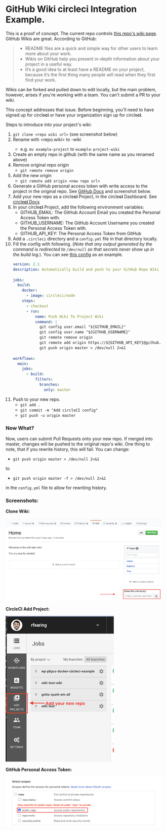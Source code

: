 # GitHub Wiki circle**ci** Integration Example.

This is a proof of concept. The current repo controls [this repo's wiki page](https://github.com/rfearing/wiki-test). GitHub Wikis are great. According to GitHub:

>  - README files are a quick and simple way for other users to learn more about your work.
>  - Wikis on GitHub help you present in-depth information about your project in a useful way.
>  - It’s a good idea to at least have a README on your project, because it’s the first thing many people will read when they first find your work.

Wikis can be forked and pulled down to edit locally, but the main problem, however, arises if you're working with a team. You can't submit a PR to your wiki.

This concept addresses that issue. Before beginning, you'll need to have signed up for circle**ci** or have your organization sign up for circle**ci**.

Steps to introduce into your project's wiki:

1. `git clone <repo wiki url>` (see screenshot below)
1. Rename with <repo.wiki> to <name-of-repo>-wiki
    - e.g. `mv example-project` to `example-project-wiki`
1. Create an empty repo in github (with the same name as you renamed above)
1. Remove original repo origin
    - `git remote remove origin`
1. Add the new origin
    - `git remote add origin <new repo url>`
1. Generate a GitHub personal access token with write access to the project in the original repo. See [GitHub Docs](https://help.github.com/en/enterprise/2.17/user/github/authenticating-to-github/creating-a-personal-access-token-for-the-command-line) and screenshot below.
1. Add your new repo as a circle**ci** Project, in the circle**ci** Dashboard. See [circle**ci** Docs](https://circleci.com/docs/enterprise/quick-start/)
1. In your circle**ci** Project, add the following environment variables:
    - GITHUB_EMAIL: The GitHub Account Email you created the Personal Access Token with.
    - GITHUB_USERNAME: The GitHub Account Username you created the Personal Access Token with.
    - GITHUB_API_KEY: The Personal Access Token from GitHub
1. Add a `.circleci` directory and a `config.yml` file in that directory locally.
1. Fill the config with following. (*Note that any output generated by the command is redirected to `/dev/null` so that secrets never show up in the build log.*). You can see [this config](https://github.com/rfearing/wiki-test-wiki/tree/master/.circleci) as an example.
    ```yaml
    version: 2.1
    description: Automatically build and push to your GitHub Repo Wiki

    jobs:
      build:
        docker:
          - image: circleci/node
        steps:
          - checkout
          - run:
              name: Push Wiki To Project Wiki
              command: |
                git config user.email "${GITHUB_EMAIL}"
                git config user.name "${GITHUB_USERNAME}"
                git remote remove origin
                git remote add origin https://${GITHUB_API_KEY}@github.com/<github-username>/<original-repo-wiki.git> > /dev/null 2>&1
                git push origin master > /dev/null 2>&1

    workflows:
      main:
        jobs:
          - build:
              filters:
                branches:
                  only: master
    ```
1. Push to your new repo.
    - `git add .`
    - `git commit -m "Add circleCI config"`
    - `git push -u origin master`

### Now What?
Now, users can submit Pull Requests onto your new repo. If merged into master, changes will be pushed to the original repo's wiki. One thing to note, that if you rewrite history, this will fail. You can change:
  - `git push origin master > /dev/null 2>&1`

to

  - `git push origin master -f > /dev/null 2>&1`

in the `config.yml` file to allow for rewriting history.


### Screenshots:

**Clone Wiki:**
<p><img alt="Screenshot of Wiki Clone" src="images/clone-locally.png"></p>

**CircleCI Add Project:**
<p><img alt="Screenshot of adding circleCI project" src="images/circle-ci.png"></p>

**GitHub Personal Access Token:**
<p><img alt="Screenshot of adding personal access token" src="images/github-repo.png"></p>